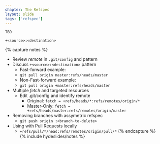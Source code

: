 ```yaml
---
chapter: The Refspec
layout: slide
tags: ['refspec']
---
```


    TBD
    
    +<source>:<destination>


{% capture notes %}
* Review _remote_ in `.git/config` and pattern
* Discuss `+<source>:<destination>` pattern
    * Fast-forward example:
    * `git pull origin master:refs/heads/master`
    * Non-Fast-forward example:
    * `git pull origin +master:refs/heads/master`
* Multiple _fetch_ and targeted resources
    * Edit .git/config and identify remote
        * Original: `fetch = +refs/heads/*:refs/remotes/origin/*`
        * Master-Only: `fetch = +refs/heads/master:refs/remotes/origin/master`
* Removing branches with assymetric refspec
    * `git push origin :<branch-to-delete>`
* Using with Pull Requests locally
    * `+refs/pull/*/head:refs/remotes/origin/pull/*`
{% endcapture %}
{% include hydeslides/notes %}